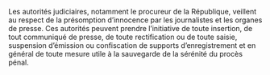 Les autorités judiciaires, notamment le procureur de la République, veillent au respect de la présomption d’innocence par les journalistes et les organes de presse.
Ces autorités peuvent prendre l’initiative de toute insertion, de tout communiqué de presse, de toute rectification ou de toute saisie, suspension d’émission ou confiscation de supports d’enregistrement et en général de toute mesure utile à la sauvegarde de la sérénité du procès pénal.